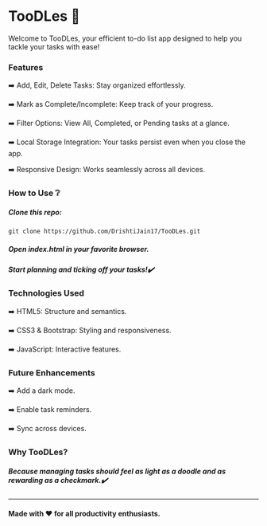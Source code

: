# TooDLes 🌟

Welcome to TooDLes, your efficient to-do list app designed to help you tackle your tasks with ease!

### Features

➡️ Add, Edit, Delete Tasks: Stay organized effortlessly.

➡️ Mark as Complete/Incomplete: Keep track of your progress.

➡️ Filter Options: View All, Completed, or Pending tasks at a glance.

➡️ Local Storage Integration: Your tasks persist even when you close the app.

➡️ Responsive Design: Works seamlessly across all devices.

### How to Use ❔

##### Clone this repo:

```
git clone https://github.com/DrishtiJain17/TooDLes.git
```

##### Open index.html in your favorite browser.

##### Start planning and ticking off your tasks!✔️

### Technologies Used

➡️ HTML5: Structure and semantics.

➡️ CSS3 & Bootstrap: Styling and responsiveness.

➡️ JavaScript: Interactive features.

### Future Enhancements

➡️ Add a dark mode.

➡️ Enable task reminders.

➡️ Sync across devices.

### Why TooDLes?

##### Because managing tasks should feel as light as a doodle and as rewarding as a checkmark.✔️
----------------------------------------------------------------------------------------------
#### Made with ❤️ for all productivity enthusiasts.
